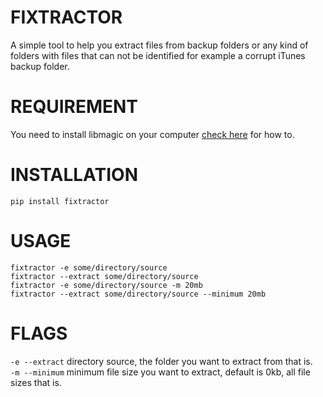 # FIXTRACTOR
A simple tool to help you extract files from backup folders or any kind of folders with files that can not be identified for example a corrupt iTunes backup folder.

# REQUIREMENT
You need to install libmagic on your computer [check here](https://github.com/ahupp/python-magic) for how to.

# INSTALLATION
`pip install fixtractor`

# USAGE
`fixtractor -e some/directory/source`<br />
`fixtractor --extract some/directory/source`<br />
`fixtractor -e some/directory/source -m 20mb`<br />
`fixtractor --extract some/directory/source --minimum 20mb`


# FLAGS
`-e --extract` directory source, the folder you want to extract from that is.<br />
`-m --minimum` minimum file size you want to extract, default is 0kb, all file sizes that is.


